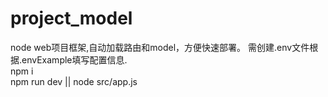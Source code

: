 # project_model
node web项目框架,自动加载路由和model，方便快速部署。
需创建.env文件根据.envExample填写配置信息.  
npm i  
npm run dev || node src/app.js

